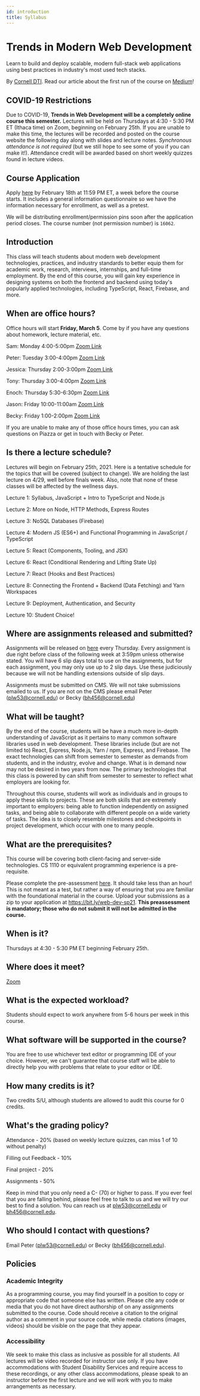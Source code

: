```yaml
---
id: introduction
title: Syllabus
---
```


# Trends in Modern Web Development

Learn to build and deploy scalable, modern full-stack web applications using best
practices in industry's most used tech stacks.

By [Cornell DTI](http://cornelldti.org/). Read our article about the first run of the course on [Medium](https://medium.com/cornell-design-tech-initiative/cornell-dti-trends-in-web-development-4cb5abc56776)!

## COVID-19 Restrictions

Due to COVID-19, **Trends in Web Development will be a completely online course this semester.** Lectures will be held on Thursdays at 4:30 - 5:30 PM ET (Ithaca time) on Zoom, beginning on February 25th. If you are unable to make this time, the lectures will be recorded and posted on the course website the following day along with slides and lecture notes. _Synchronous attendance is not required_ (but we still hope to see some of you if you can make it!). Attendance credit will be awarded based on short weekly quizzes found in lecture videos.

## Course Application

Apply [here](https://bit.ly/web-dev-sp21) by February 18th at 11:59 PM ET, a week before the course starts. It includes a general information questionnaire so we have the information necessary for enrollment, as well as a pretest.

We will be distributing enrollment/permission pins soon after the application period closes. The course number (not permission number) is `16062`.

## Introduction

This class will teach students about modern web development technologies, practices, and industry standards to better equip them for academic work, research, interviews, internships, and full-time employment. By the end of this course, you will gain
key experience in designing systems on both the frontend and backend using today's popularly applied technologies, including TypeScript, React, Firebase, and more.

## When are office hours?

Office hours will start **Friday, March 5**. Come by if you have any questions about homework, lecture material, etc.

Sam: Monday 4:00-5:00pm [Zoom Link](https://cornell.zoom.us/j/9389498164?pwd=cjI1Y1VBZGt6eTlBaWFQVnk0QTBrUT09)

Peter: Tuesday 3:00-4:00pm [Zoom Link](https://cornell.zoom.us/j/97666857025?pwd=MjB5NWZSZW1xTFVZZzJ1RStmUEpkZz09)

Jessica: Thursday 2:00-3:00pm [Zoom Link](https://cornell.zoom.us/j/91554333869?pwd=L29DL21zYWdtUStDYWludGY4alVBUT09)

Tony: Thursday 3:00-4:00pm [Zoom Link](https://cornell.zoom.us/j/91756140189?pwd=MnlyOGF2c0ZUcjJJUURVMTJ4K0s5QT09)

Enoch: Thursday 5:30-6:30pm [Zoom Link](https://cornell.zoom.us/j/2233738601?pwd=Y2pVY2VqUmxRbjFYR01HR3Z1ZVBHdz09)

Jason: Friday 10:00-11:00am [Zoom Link](https://cornell.zoom.us/j/5920726340?pwd=SzY3WSt5WmZDYUJsOWx5RTNXS0JHZz09)

Becky: Friday 1:00-2:00pm [Zoom Link](https://cornell.zoom.us/j/96236622719?pwd=cXg4TXg3RjBxSnA5Kzh0V3NFNlQ4QT09)

If you are unable to make any of those office hours times, you can ask questions on Piazza or get in touch with Becky or Peter.

## Is there a lecture schedule?

Lectures will begin on February 25th, 2021. Here is a tentative schedule for the topics that will be covered (subject to change). We are holding the last lecture on 4/29, well before finals week. Also, note that none of these classes will be affected by the wellness days.

Lecture 1: Syllabus, JavaScript + Intro to TypeScript and Node.js

Lecture 2: More on Node, HTTP Methods, Express Routes

Lecture 3: NoSQL Databases (Firebase)

Lecture 4: Modern JS (ES6+) and Functional Programming in JavaScript / TypeScript

Lecture 5: React (Components, Tooling, and JSX)

Lecture 6: React (Conditional Rendering and Lifting State Up)

Lecture 7: React (Hooks and Best Practices)

Lecture 8: Connecting the Frontend + Backend (Data Fetching) and Yarn Workspaces

Lecture 9: Deployment, Authentication, and Security

Lecture 10: Student Choice!

## Where are assignments released and submitted?

Assignments will be released on [here](/docs/2021sp/assignments) every Thursday. Every assignment
is due right before class of the following week at 3:59pm unless otherwise stated. You will have 6 slip days total to use on
the assignments, but for each assignment, you may only use up to 2 slip days. Use these judiciously because we will not be handling extensions outside of slip days.

Assignments must be submitted on CMS. We will not take submissions emailed to us. If you are not on the CMS please email
Peter (plw53@cornell.edu) or Becky (bh456@cornell.edu)

## What will be taught?

By the end of the course, students will be have a much more in-depth understanding of JavaScript as it pertains to many common software libraries used in web development. These libraries include (but are not limited to) React, Express, Node.js, Yarn / npm, Express, and Firebase. The exact technologies can shift from semester to semester as demands from students, and in the industry, evolve and change. What is in demand now may not be desired in two years from now. The primary technologies that this class is powered by can shift from semester to semester to reflect what employers are looking for.

Throughout this course, students will work as individuals and in groups to apply these skills to projects. These are both skills that are extremely important to employers: being able to function independently on assigned tasks, and being able to collaborate with different people on a wide variety of tasks. The idea is to closely resemble milestones and checkpoints in project development, which occur with one to many people.

## What are the prerequisites?

This course will be covering both client-facing and server-side technologies. CS 1110 or equivalent programming experience is a pre-requisite.

Please complete the pre-assessment [here](/preassessment.zip). It should take less than an hour! This is not meant as a test, but rather a way of ensuring that you are familiar with the foundational material in the course. Upload your submissions as a zip to your application at https://bit.ly/web-dev-sp21. **This preassessment is mandatory; those who do not submit it will not be admitted in the course.**

## When is it?

Thursdays at 4:30 - 5:30 PM ET beginning February 25th.

## Where does it meet?

[Zoom](https://cornell.zoom.us/j/93354802016?pwd=NjNmQm1rdG9lRlJZclJYV2VhR2QyQT09)

## What is the expected workload?

Students should expect to work anywhere from 5-6 hours per week in this course.

## What software will be supported in the course?

You are free to use whichever text editor or programming IDE of your choice. However, we can't guarantee that course staff will be able to directly help you with problems that relate to your editor or IDE.

## How many credits is it?

Two credits S/U, although students are allowed to audit this course for 0 credits.

## What's the grading policy?

Attendance - 20% (based on weekly lecture quizzes, can miss 1 of 10 without penalty)

Filling out Feedback - 10%

Final project - 20%

Assignments - 50%

Keep in mind that you only need a C- (70) or higher to pass. If you ever feel that you are falling behind, please feel free to talk to us and we will try our best to find a solution. You can reach us at plw53@cornell.edu or bh456@cornell.edu.

## Who should I contact with questions?

Email Peter ([plw53@cornell.edu](mailto:plw53@cornell.edu)) or Becky ([bh456@cornell.edu](mailto:bh456@cornell.edu)).

## Policies

### Academic Integrity

As a programming course, you may find yourself in a position to copy or appropriate code that someone else has written. Please cite any code or media that you do not have direct authorship of on any assignments submitted to the course. Code should receive a citation to the original author as a comment in your source code, while media citations (images, videos) should be visible on the page that they appear.

### Accessibility

We seek to make this class as inclusive as possible for all students. All lectures will be video recorded for instructor use only. If you have accommodations with Student Disability Services and require access to these recordings, or any other class accommodations, please speak to an instructor before the first lecture and we will work with you to make arrangements as necessary.
